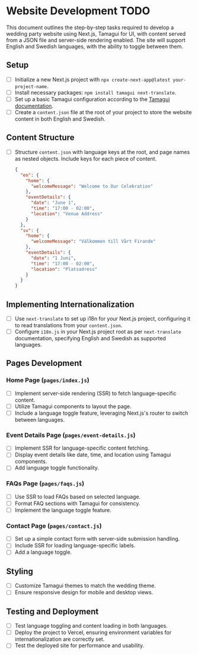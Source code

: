 
# Website Development TODO

This document outlines the step-by-step tasks required to develop a wedding party website using Next.js, Tamagui for UI, with content served from a JSON file and server-side rendering enabled. The site will support English and Swedish languages, with the ability to toggle between them.

## Setup

- [ ] Initialize a new Next.js project with `npx create-next-app@latest your-project-name`.
- [ ] Install necessary packages: `npm install tamagui next-translate`.
- [ ] Set up a basic Tamagui configuration according to the [Tamagui documentation](https://tamagui.dev/docs/installation).
- [ ] Create a `content.json` file at the root of your project to store the website content in both English and Swedish.

## Content Structure

- [ ] Structure `content.json` with language keys at the root, and page names as nested objects. Include keys for each piece of content.
    ```json
    {
      "en": {
        "home": {
          "welcomeMessage": "Welcome to Our Celebration"
        },
        "eventDetails": {
          "date": "June 1",
          "time": "17:00 - 02:00",
          "location": "Venue Address"
        }
      },
      "sv": {
        "home": {
          "welcomeMessage": "Välkommen till Vårt Firande"
        },
        "eventDetails": {
          "date": "1 Juni",
          "time": "17:00 - 02:00",
          "location": "Platsadress"
        }
      }
    }
    ```

## Implementing Internationalization

- [ ] Use `next-translate` to set up i18n for your Next.js project, configuring it to read translations from your `content.json`.
- [ ] Configure `i18n.js` in your Next.js project root as per `next-translate` documentation, specifying English and Swedish as supported languages.

## Pages Development

### Home Page (`pages/index.js`)

- [ ] Implement server-side rendering (SSR) to fetch language-specific content.
- [ ] Utilize Tamagui components to layout the page.
- [ ] Include a language toggle feature, leveraging Next.js's router to switch between languages.

### Event Details Page (`pages/event-details.js`)

- [ ] Implement SSR for language-specific content fetching.
- [ ] Display event details like date, time, and location using Tamagui components.
- [ ] Add language toggle functionality.

### FAQs Page (`pages/faqs.js`)

- [ ] Use SSR to load FAQs based on selected language.
- [ ] Format FAQ sections with Tamagui for consistency.
- [ ] Implement the language toggle feature.

### Contact Page (`pages/contact.js`)

- [ ] Set up a simple contact form with server-side submission handling.
- [ ] Include SSR for loading language-specific labels.
- [ ] Add a language toggle.

## Styling

- [ ] Customize Tamagui themes to match the wedding theme.
- [ ] Ensure responsive design for mobile and desktop views.

## Testing and Deployment

- [ ] Test language toggling and content loading in both languages.
- [ ] Deploy the project to Vercel, ensuring environment variables for internationalization are correctly set.
- [ ] Test the deployed site for performance and usability.
